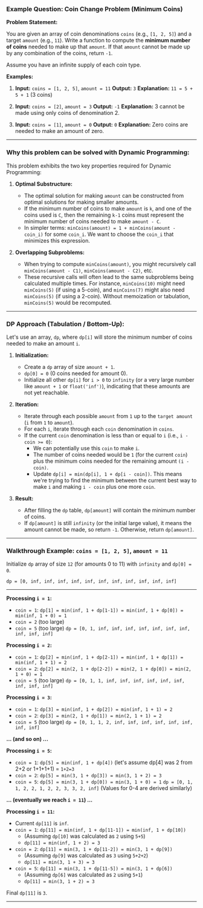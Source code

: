 ### Example Question: Coin Change Problem (Minimum Coins)

**Problem Statement:**

You are given an array of coin denominations `coins` (e.g., `[1, 2, 5]`) and a target `amount` (e.g., `11`). Write a function to compute the **minimum number of coins** needed to make up that `amount`. If that `amount` cannot be made up by any combination of the coins, return `-1`.

Assume you have an infinite supply of each coin type.

**Examples:**

1.  **Input:** `coins = [1, 2, 5]`, `amount = 11`
    **Output:** `3`
    **Explanation:** `11 = 5 + 5 + 1` (3 coins)

2.  **Input:** `coins = [2]`, `amount = 3`
    **Output:** `-1`
    **Explanation:** 3 cannot be made using only coins of denomination 2.

3.  **Input:** `coins = [1]`, `amount = 0`
    **Output:** `0`
    **Explanation:** Zero coins are needed to make an amount of zero.

---

### Why this problem can be solved with Dynamic Programming:

This problem exhibits the two key properties required for Dynamic Programming:

1.  **Optimal Substructure:**
    *   The optimal solution for making `amount` can be constructed from optimal solutions for making smaller amounts.
    *   If the minimum number of coins to make `amount` is `k`, and one of the coins used is `C`, then the remaining `k-1` coins must represent the minimum number of coins needed to make `amount - C`.
    *   In simpler terms: `minCoins(amount) = 1 + minCoins(amount - coin_i)` for some `coin_i`. We want to choose the `coin_i` that minimizes this expression.

2.  **Overlapping Subproblems:**
    *   When trying to compute `minCoins(amount)`, you might recursively call `minCoins(amount - C1)`, `minCoins(amount - C2)`, etc.
    *   These recursive calls will often lead to the same subproblems being calculated multiple times. For instance, `minCoins(10)` might need `minCoins(5)` (if using a 5-coin), and `minCoins(7)` might also need `minCoins(5)` (if using a 2-coin). Without memoization or tabulation, `minCoins(5)` would be recomputed.

---

### DP Approach (Tabulation / Bottom-Up):

Let's use an array, `dp`, where `dp[i]` will store the minimum number of coins needed to make an amount `i`.

1.  **Initialization:**
    *   Create a `dp` array of size `amount + 1`.
    *   `dp[0] = 0` (0 coins needed for amount 0).
    *   Initialize all other `dp[i]` for `i > 0` to `infinity` (or a very large number like `amount + 1` or `float('inf')`), indicating that these amounts are not yet reachable.

2.  **Iteration:**
    *   Iterate through each possible `amount` from `1` up to the `target amount` (`i` from `1` to `amount`).
    *   For each `i`, iterate through each `coin` denomination in `coins`.
    *   If the current `coin` denomination is less than or equal to `i` (i.e., `i - coin >= 0`):
        *   We can potentially use this `coin` to make `i`.
        *   The number of coins needed would be `1` (for the current `coin`) plus the minimum coins needed for the remaining amount `(i - coin)`.
        *   Update `dp[i] = min(dp[i], 1 + dp[i - coin])`. This means we're trying to find the minimum between the current best way to make `i` and making `i - coin` plus one more `coin`.

3.  **Result:**
    *   After filling the `dp` table, `dp[amount]` will contain the minimum number of coins.
    *   If `dp[amount]` is still `infinity` (or the initial large value), it means the amount cannot be made, so return `-1`. Otherwise, return `dp[amount]`.

---

### Walkthrough Example: `coins = [1, 2, 5]`, `amount = 11`

Initialize `dp` array of size `12` (for amounts 0 to 11) with `infinity` and `dp[0] = 0`.

`dp = [0, inf, inf, inf, inf, inf, inf, inf, inf, inf, inf, inf]`

---

**Processing `i = 1`:**
*   `coin = 1`: `dp[1] = min(inf, 1 + dp[1-1]) = min(inf, 1 + dp[0]) = min(inf, 1 + 0) = 1`
*   `coin = 2` (too large)
*   `coin = 5` (too large)
`dp = [0, 1, inf, inf, inf, inf, inf, inf, inf, inf, inf, inf]`

**Processing `i = 2`:**
*   `coin = 1`: `dp[2] = min(inf, 1 + dp[2-1]) = min(inf, 1 + dp[1]) = min(inf, 1 + 1) = 2`
*   `coin = 2`: `dp[2] = min(2, 1 + dp[2-2]) = min(2, 1 + dp[0]) = min(2, 1 + 0) = 1`
*   `coin = 5` (too large)
`dp = [0, 1, 1, inf, inf, inf, inf, inf, inf, inf, inf, inf]`

**Processing `i = 3`:**
*   `coin = 1`: `dp[3] = min(inf, 1 + dp[2]) = min(inf, 1 + 1) = 2`
*   `coin = 2`: `dp[3] = min(2, 1 + dp[1]) = min(2, 1 + 1) = 2`
*   `coin = 5` (too large)
`dp = [0, 1, 1, 2, inf, inf, inf, inf, inf, inf, inf, inf]`

**... (and so on) ...**

**Processing `i = 5`:**
*   `coin = 1`: `dp[5] = min(inf, 1 + dp[4])` (let's assume dp[4] was 2 from 2+2 or 1+1+1+1) = `1+2=3`
*   `coin = 2`: `dp[5] = min(3, 1 + dp[3]) = min(3, 1 + 2) = 3`
*   `coin = 5`: `dp[5] = min(3, 1 + dp[0]) = min(3, 1 + 0) = 1`
`dp = [0, 1, 1, 2, 2, 1, 2, 2, 3, 3, 2, inf]` (Values for 0-4 are derived similarly)

**... (eventually we reach `i = 11`) ...**

**Processing `i = 11`:**
*   Current `dp[11]` is `inf`.
*   `coin = 1`: `dp[11] = min(inf, 1 + dp[11-1]) = min(inf, 1 + dp[10])`
    *   (Assuming `dp[10]` was calculated as `2` using `5+5`)
    *   `dp[11] = min(inf, 1 + 2) = 3`
*   `coin = 2`: `dp[11] = min(3, 1 + dp[11-2]) = min(3, 1 + dp[9])`
    *   (Assuming `dp[9]` was calculated as `3` using `5+2+2`)
    *   `dp[11] = min(3, 1 + 3) = 3`
*   `coin = 5`: `dp[11] = min(3, 1 + dp[11-5]) = min(3, 1 + dp[6])`
    *   (Assuming `dp[6]` was calculated as `2` using `5+1`)
    *   `dp[11] = min(3, 1 + 2) = 3`

Final `dp[11]` is `3`.

---